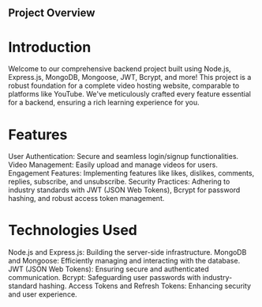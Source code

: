 ## Project Overview
# Introduction
Welcome to our comprehensive backend project built using Node.js, Express.js, MongoDB, Mongoose, JWT, Bcrypt, and more! This project is a robust foundation for a complete video hosting website, comparable to platforms like YouTube. We've meticulously crafted every feature essential for a backend, ensuring a rich learning experience for you.

# Features
User Authentication: Secure and seamless login/signup functionalities.
Video Management: Easily upload and manage videos for users.
Engagement Features: Implementing features like likes, dislikes, comments, replies, subscribe, and unsubscribe.
Security Practices: Adhering to industry standards with JWT (JSON Web Tokens), Bcrypt for password hashing, and robust access token management.
# Technologies Used
Node.js and Express.js: Building the server-side infrastructure.
MongoDB and Mongoose: Efficiently managing and interacting with the database.
JWT (JSON Web Tokens): Ensuring secure and authenticated communication.
Bcrypt: Safeguarding user passwords with industry-standard hashing.
Access Tokens and Refresh Tokens: Enhancing security and user experience.
